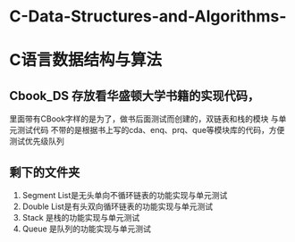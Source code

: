 # C-Data-Structures-and-Algorithms-
# C语言数据结构与算法
## Cbook_DS 存放看华盛顿大学书籍的实现代码，
里面带有CBook字样的是为了，做书后面测试而创建的，双链表和栈的模块 与单元测试代码
不带的是根据书上写的cda、enq、prq、que等模块库的代码，方便测试优先级队列

## 剩下的文件夹
1. Segment List是无头单向不循环链表的功能实现与单元测试
2. Double List是有头双向循环链表的功能实现与单元测试
3. Stack 是栈的功能实现与单元测试
4. Queue 是队列的功能实现与单元测试
